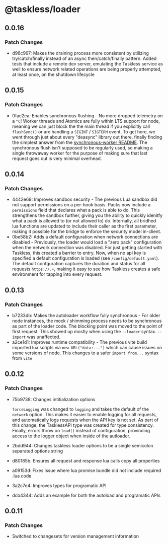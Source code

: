 # @taskless/loader

## 0.0.16

### Patch Changes

- d96c997: Makes the draining process more consistent by utilizing try/catch/finally instead of an async then/catch/finally pattern. Added tests that include a remote dev server, emulating the Taskless service as well to ensure network related operations are being properly attempted, at least once, on the shutdown lifecycle

## 0.0.15

### Patch Changes

- 0fac2ea: Enables synchronous flushing - No more dropped telemetry on a `^C`! Worker threads and Atomics are fully within LTS support for node, meaning we can just block the the main thread if you explicitly call `flushSync()` or are handling a `SIGINT` / `SIGTERM` event. To get here, we went through just about every "deasync" library out there, finally finding the simplest answer from the [synchronous-worker README](https://www.npmjs.com/package/synchronous-worker). The synchronous flush isn't supposed to be regularly used, so making a single throwaway worker for the purpose of making sure that last request goes out is very minimal overhead.

## 0.0.14

### Patch Changes

- 4442e69: Improves sandbox security - The previous Lua sandbox did not support permissions on a per-hook basis. Packs now include a `permissions` field that declares what a pack is able to do. This strengthens the sandbox further, giving you the ability to quickly idenitfy what a pack is allowed to (or not allowed to) do. Internally, all bridhed lua functions are updated to include their caller as the first parameter, making it possible for the bridge to enforce the security model in-client.
- 0be58b2: Adds a default configuration when network connections are disabled - Previously, the loader would load a "zero pack" configuration when the network connection was disabled. For just getting started with Taskless, this created a barrier to entry. Now, when no api key is specified a default configuration is loaded (see `/config/default.yaml`). The default confguration captures the duration and status for all requests `https://.+`, making it easy to see how Taskless creates a safe environment for tapping into every request.

## 0.0.13

### Patch Changes

- b7233db: Makes the autoloader workflow fully synchronous - For older node instances, the mock / shimming process needs to be synchronous as part of the loader code. The blocking point was moved to the point of first request. This showed up mostly when using the `--loader` syntax. `--import` was unaffected.
- a2ce1d1: Improves runtime compatibility - The previous vite build imported lua scripts via `new URL("data:...")` which can cause issues on some versions of node. This changes to a safer `import from...` syntax from `vite`

## 0.0.12

### Patch Changes

- 75b9738: Changes intitialization options

  `forceLogging` was changed to `logging` and takes the default of the `network` option. This makes it easier to enable logging for all requests, and automatically logs requests when the API key is not set. As part of this change, the TasklessAPI type was created for type consistency. Finally, errors throw on `load()` instead of configuration, provinding access to the logger object when inside of the autloader.

- 2bdd944: Changes taskless loader options to be a single semicolon separated options string
- d80185b: Ensures all request and response lua calls copy all properties
- a09153d: Fixes issue where lua promise bundle did not include required .lua code
- 3a2c7e4: Improves types for programatic API
- dcb4344: Adds an example for both the autoload and programatic APIs

## 0.0.11

### Patch Changes

- Switched to changesets for version management information
